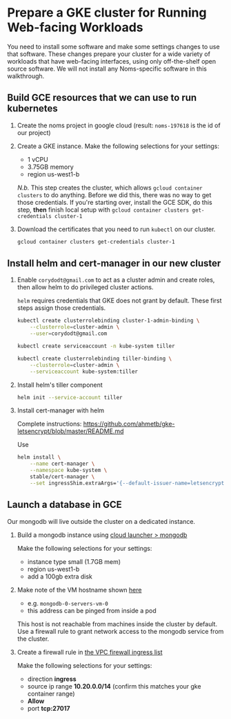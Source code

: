 # Prepare a GKE cluster for Running Web-facing Workloads

You need to install some software and make some settings changes to use that software. These changes
prepare your cluster for a wide variety of workloads that have web-facing interfaces, using only
off-the-shelf open source software. We will not install any Noms-specific software in this walkthrough.

## Build GCE resources that we can use to run kubernetes

1. Create the noms project in google cloud (result: `noms-197618` is the id of our project)

2. Create a GKE instance. Make the following selections for your settings:
      - 1 vCPU
      - 3.75GB memory
      - region us-west1-b

    *N.b.* This step creates the cluster, which allows `gcloud container clusters` to do anything. Before we did this, there was no way to get those credentials. If 
    you're starting over, install the GCE SDK, do this step, **then** finish local setup with
    `gcloud container clusters get-credentials cluster-1`

3. Download the certificates that you need to run `kubectl` on our cluster.
    ```bash
    gcloud container clusters get-credentials cluster-1
    ```

## Install helm and cert-manager in our new cluster

1. Enable `corydodt@gmail.com` to act as a cluster admin and create roles,
then allow helm to do privileged cluster actions.

   `helm` requires credentials that GKE does not grant by default. These first steps 
   assign those credentials.

    ```bash
    kubectl create clusterrolebinding cluster-1-admin-binding \
        --clusterrole=cluster-admin \
        --user=corydodt@gmail.com

    kubectl create serviceaccount -n kube-system tiller

    kubectl create clusterrolebinding tiller-binding \
        --clusterrole=cluster-admin \
        --serviceaccount kube-system:tiller
    ```


2. Install helm's tiller component
    ```bash
    helm init --service-account tiller
    ```

3. Install cert-manager with helm
    
    Complete instructions: https://github.com/ahmetb/gke-letsencrypt/blob/master/README.md
    
    Use
    ```bash
    helm install \
        --name cert-manager \
        --namespace kube-system \
        stable/cert-manager \
        --set ingressShim.extraArgs='{--default-issuer-name=letsencrypt-prod,--default-issuer-kind=ClusterIssuer}'
    ```

## Launch a database in GCE
Our mongodb will live outside the cluster on a dedicated instance.

1. Build a mongodb instance using 
    [cloud launcher > mongodb](https://console.cloud.google.com/launcher/details/click-to-deploy-images/mongodb?q=mongo&project=noms-197618)

    Make the following selections for your settings:
      - instance type small (1.7GB mem)
      - region us-west1-b
      - add a 100gb extra disk

2. Make note of the VM hostname shown [here](https://console.cloud.google.com/compute/instances?project=noms-197618)
      - e.g. `mongodb-0-servers-vm-0`
      - this address can be pinged from inside a pod

    This host is not reachable from machines inside the cluster by default.
    Use a firewall rule to grant network access to the mongodb service from
    the cluster.

3. Create a firewall rule in [the VPC firewall ingress list](https://console.cloud.google.com/networking/firewalls/list?project=noms-197618&tab=INGRESS)

    Make the following selections for your settings:
      - direction **ingress**
      - source ip range **10.20.0.0/14** (confirm this matches your gke container range)
      - **Allow**
      - port **tcp:27017**
